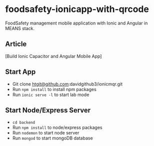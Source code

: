 # foodsafety-ionicapp-with-qrcode
FoodSafety management mobile application with Ionic and Angular in MEANS stack.
## Article
[Build Ionic Capacitor and Angular Mobile App]

## Start App
* Git clone htgit@github.com:davidgithub3/ionicmqr.git
* Run `npm install` to install npm packages
* Run `ionic serve -l` to start lab mode

## Start Node/Express Server
* `cd backend`
* Run `npm install` to node/express packages
* Run `nodemon` to start node server
* Run `mongod` to start mongoDB database
